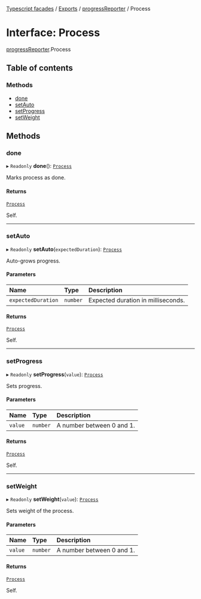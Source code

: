 [Typescript facades](../index.md) / [Exports](../modules.md) / [progressReporter](../modules/progressReporter.md) / Process

# Interface: Process

[progressReporter](../modules/progressReporter.md).Process

## Table of contents

### Methods

- [done](progressReporter.Process.md#done)
- [setAuto](progressReporter.Process.md#setauto)
- [setProgress](progressReporter.Process.md#setprogress)
- [setWeight](progressReporter.Process.md#setweight)

## Methods

### done

▸ `Readonly` **done**(): [`Process`](progressReporter.Process.md)

Marks process as done.

#### Returns

[`Process`](progressReporter.Process.md)

Self.

___

### setAuto

▸ `Readonly` **setAuto**(`expectedDuration`): [`Process`](progressReporter.Process.md)

Auto-grows progress.

#### Parameters

| Name | Type | Description |
| :------ | :------ | :------ |
| `expectedDuration` | `number` | Expected duration in milliseconds. |

#### Returns

[`Process`](progressReporter.Process.md)

Self.

___

### setProgress

▸ `Readonly` **setProgress**(`value`): [`Process`](progressReporter.Process.md)

Sets progress.

#### Parameters

| Name | Type | Description |
| :------ | :------ | :------ |
| `value` | `number` | A number between 0 and 1. |

#### Returns

[`Process`](progressReporter.Process.md)

Self.

___

### setWeight

▸ `Readonly` **setWeight**(`value`): [`Process`](progressReporter.Process.md)

Sets weight of the process.

#### Parameters

| Name | Type | Description |
| :------ | :------ | :------ |
| `value` | `number` | A number between 0 and 1. |

#### Returns

[`Process`](progressReporter.Process.md)

Self.
